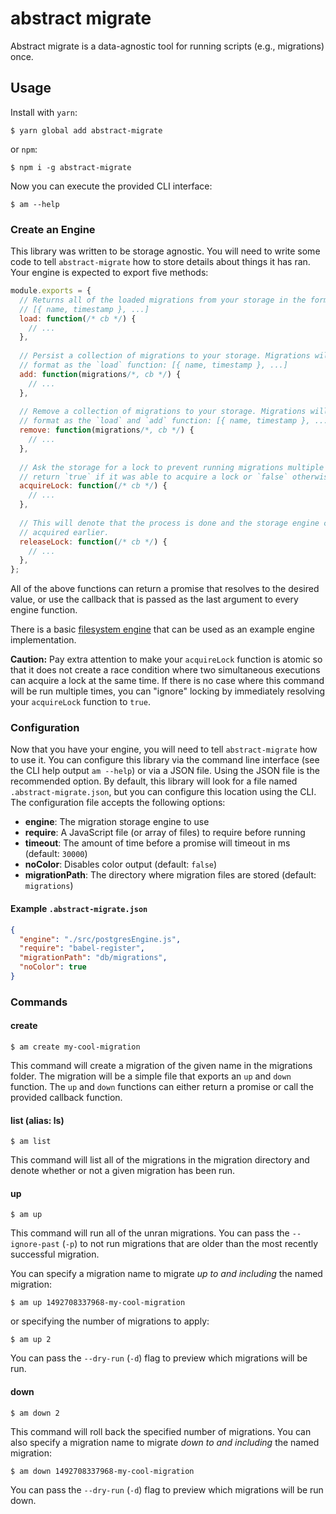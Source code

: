 # abstract migrate

Abstract migrate is a data-agnostic tool for running scripts (e.g., migrations) once.

## Usage

Install with `yarn`:
 
    $ yarn global add abstract-migrate
 
 or `npm`:
     
    $ npm i -g abstract-migrate

Now you can execute the provided CLI interface:

    $ am --help

### Create an Engine

This library was written to be storage agnostic. You will need to write some code to tell
`abstract-migrate` how to store details about things it has ran. Your engine is expected to export
five methods:

```js
module.exports = {
  // Returns all of the loaded migrations from your storage in the format:
  // [{ name, timestamp }, ...] 
  load: function(/* cb */) {
    // ...
  },
  
  // Persist a collection of migrations to your storage. Migrations will be an array in the same
  // format as the `load` function: [{ name, timestamp }, ...]
  add: function(migrations/*, cb */) {
    // ...
  },
  
  // Remove a collection of migrations to your storage. Migrations will be an array in the same
  // format as the `load` and `add` function: [{ name, timestamp }, ...]
  remove: function(migrations/*, cb */) {
    // ...
  },
  
  // Ask the storage for a lock to prevent running migrations multiple times. This function should
  // return `true` if it was able to acquire a lock or `false` otherwise.
  acquireLock: function(/* cb */) {
    // ...
  },
  
  // This will denote that the process is done and the storage engine can release whatever lock it
  // acquired earlier.
  releaseLock: function(/* cb */) {
    // ...
  },
};
```

All of the above functions can return a promise that resolves to the desired value, or use the
callback that is passed as the last argument to every engine function.

There is a basic [filesystem engine](src/engines/fileEngine.js) that can be used as an example
engine implementation.

**Caution:** Pay extra attention to make your `acquireLock` function is atomic so that it does not
create a race condition where two simultaneous executions can acquire a lock at the same time. If
there is no case where this command will be run multiple times, you can "ignore" locking by
immediately resolving your `acquireLock` function to `true`.

### Configuration

Now that you have your engine, you will need to tell `abstract-migrate` how to use it. You can
configure this library via the command line interface (see the CLI help output `am --help`) or via
a JSON file. Using the JSON file is the recommended option. By default, this library will look for
a file named `.abstract-migrate.json`, but you can configure this location using the CLI. The
configuration file accepts the following options:

 - **engine**: The migration storage engine to use
 - **require**: A JavaScript file (or array of files) to require before running
 - **timeout**: The amount of time before a promise will timeout in ms (default: `30000`)
 - **noColor**: Disables color output (default: `false`)
 - **migrationPath**: The directory where migration files are stored (default: `migrations`)

#### Example `.abstract-migrate.json`

```json
{
  "engine": "./src/postgresEngine.js",
  "require": "babel-register",
  "migrationPath": "db/migrations",
  "noColor": true
}
```

### Commands

#### create 

    $ am create my-cool-migration

This command will create a migration of the given name in the migrations folder. The migration will
be a simple file that exports an `up` and `down` function. The `up` and `down` functions can either
return a promise or call the provided callback function.

#### list (alias: ls)

    $ am list

This command will list all of the migrations in the migration directory and denote whether or not a
given migration has been run.

#### up

    $ am up

This command will run all of the unran migrations. You can pass the `--ignore-past` (`-p`) to not
run migrations that are older than the most recently successful migration. 

You can specify a migration name to migrate _up to and including_ the named migration:

    $ am up 1492708337968-my-cool-migration

or specifying the number of migrations to apply:

    $ am up 2

You can pass the `--dry-run` (`-d`) flag to preview which migrations will be run.

#### down

    $ am down 2

This command will roll back the specified number of migrations. You can also specify a migration
name to migrate _down to and including_ the named migration:

    $ am down 1492708337968-my-cool-migration

You can pass the `--dry-run` (`-d`) flag to preview which migrations will be run down.
